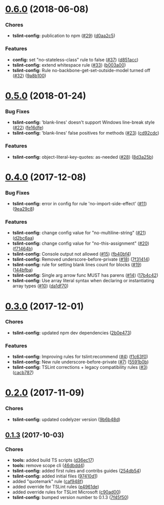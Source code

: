 <a name="0.6.0"></a>
# [0.6.0](https://github.com/positive-js/tslint-config/compare/0.5.0...0.6.0) (2018-06-08)


### Chores

* **tslint-config:** publication to npm ([#29](https://github.com/positive-js/tslint-config/issues/29)) ([d0aa2c5](https://github.com/positive-js/tslint-config/commit/d0aa2c5))


### Features

* **config:** set "no-stateless-class" rule to false ([#37](https://github.com/positive-js/tslint-config/issues/37)) ([d851acc](https://github.com/positive-js/tslint-config/commit/d851acc))
* **tslint-config:** extend whitespace rule ([#33](https://github.com/positive-js/tslint-config/issues/33)) ([b003a00](https://github.com/positive-js/tslint-config/commit/b003a00))
* **tslint-config:** Rule no-backbone-get-set-outside-model turned off ([#32](https://github.com/positive-js/tslint-config/issues/32)) ([9a8b100](https://github.com/positive-js/tslint-config/commit/9a8b100))



<a name="0.5.0"></a>
# [0.5.0](https://github.com/positive-js/tslint-config/compare/0.4.0...0.5.0) (2018-01-24)


### Bug Fixes

* **tslint-config:** 'blank-lines' doesn't support Windows line-break style ([#22](https://github.com/positive-js/tslint-config/issues/22)) ([fe16dfe](https://github.com/positive-js/tslint-config/commit/fe16dfe))
* **tslint-config:** 'blank-lines' false positives for methods ([#23](https://github.com/positive-js/tslint-config/issues/23)) ([cd92cdc](https://github.com/positive-js/tslint-config/commit/cd92cdc))


### Features

* **tslint-config:** object-literal-key-quotes: as-needed ([#28](https://github.com/positive-js/tslint-config/issues/28)) ([8d3a25b](https://github.com/positive-js/tslint-config/commit/8d3a25b))



<a name="0.4.0"></a>
# [0.4.0](https://github.com/positive-js/tslint-config/compare/0.3.0...0.4.0) (2017-12-08)


### Bug Fixes

* **tslint-config:** error in config for rule 'no-import-side-effect' ([#11](https://github.com/positive-js/tslint-config/issues/11)) ([9ea29c8](https://github.com/positive-js/tslint-config/commit/9ea29c8))


### Features

* **tslint-config:** change config value for "no-multiline-string" ([#21](https://github.com/positive-js/tslint-config/issues/21)) ([d2bc6aa](https://github.com/positive-js/tslint-config/commit/d2bc6aa))
* **tslint-config:** change config value for "no-this-assignment" ([#20](https://github.com/positive-js/tslint-config/issues/20)) ([f71464b](https://github.com/positive-js/tslint-config/commit/f71464b))
* **tslint-config:** Console output not allowed ([#15](https://github.com/positive-js/tslint-config/issues/15)) ([fb40bf4](https://github.com/positive-js/tslint-config/commit/fb40bf4))
* **tslint-config:** Removed underscore-before-private ([#18](https://github.com/positive-js/tslint-config/issues/18)) ([7f31414](https://github.com/positive-js/tslint-config/commit/7f31414))
* **tslint-config:** rule for setting blank lines count for blocks ([#19](https://github.com/positive-js/tslint-config/issues/19)) ([144bfba](https://github.com/positive-js/tslint-config/commit/144bfba))
* **tslint-config:** Single arg arrow func MUST has parens ([#14](https://github.com/positive-js/tslint-config/issues/14)) ([17b4c42](https://github.com/positive-js/tslint-config/commit/17b4c42))
* **tslint-config:** Use array literal syntax when declaring or instantiating array types ([#10](https://github.com/positive-js/tslint-config/issues/10)) ([da1df70](https://github.com/positive-js/tslint-config/commit/da1df70))



<a name="0.3.0"></a>
# [0.3.0](https://github.com/positive-js/tslint-config/compare/0.2.0...0.3.0) (2017-12-01)


### Chores

* **tslint-config:** updated npm dev dependencies ([2b0e473](https://github.com/positive-js/tslint-config/commit/2b0e473))


### Features

* **tslint-config:** Improving rules for tslint:recommend ([#4](https://github.com/positive-js/tslint-config/issues/4)) ([f1c63f0](https://github.com/positive-js/tslint-config/commit/f1c63f0))
* **tslint-config:** New rule underscore-before-private ([#7](https://github.com/positive-js/tslint-config/issues/7)) ([5591b0b](https://github.com/positive-js/tslint-config/commit/5591b0b))
* **tslint-config:** TSLint corrections + legacy compatibility rules ([#3](https://github.com/positive-js/tslint-config/issues/3)) ([cacb787](https://github.com/positive-js/tslint-config/commit/cacb787))



<a name="0.2.0"></a>
# [0.2.0](https://github.com/positive-js/tslint-config/compare/0.1.3...0.2.0) (2017-11-09)


### Chores

* **tslint-config:** updated codelyzer version ([9b6b48d](https://github.com/positive-js/tslint-config/commit/9b6b48d))



<a name="0.1.3"></a>
## [0.1.3](https://github.com/positive-js/tslint-config/compare/97410d1...0.1.3) (2017-10-03)


### Chores

* **tools:** added build TS scripts ([d36ec17](https://github.com/positive-js/tslint-config/commit/d36ec17))
* **tools:** remove scope cli ([46dbdd4](https://github.com/positive-js/tslint-config/commit/46dbdd4))
* **tslint-config:** added first rules and contribs guides ([254db54](https://github.com/positive-js/tslint-config/commit/254db54))
* **tslint-config:** added initial files ([97410d1](https://github.com/positive-js/tslint-config/commit/97410d1))
* added "quotemark" rule ([caf948f](https://github.com/positive-js/tslint-config/commit/caf948f))
* added override for TSLint rules ([e4961de](https://github.com/positive-js/tslint-config/commit/e4961de))
* added override rules for TSLint Microsoft ([c90ad00](https://github.com/positive-js/tslint-config/commit/c90ad00))
* **tslint-config:** bumped version number to 0.1.3 ([7f45f50](https://github.com/positive-js/tslint-config/commit/7f45f50))



